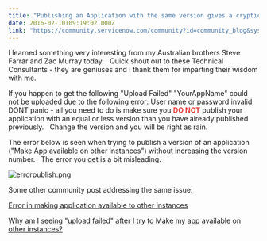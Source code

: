 ```yaml
---
title: "Publishing an Application with the same version gives a cryptic User name or password invalid error"
date: 2016-02-10T09:19:02.000Z
link: "https://community.servicenow.com/community?id=community_blog&sys_id=f03d6ae5dbd0dbc01dcaf3231f9619b6"
---
```

<p>I learned something very interesting from my Australian brothers Steve Farrar and Zac Murray today.   Quick shout out to these Technical Consultants - they are geniuses and I thank them for imparting their wisdom with me.</p><p></p><p>If you happen to get the following "Upload Failed" "YourAppName" could not be uploaded due to the following error: User name or password invalid, DONT panic - all you need to do is make sure you <span style="color: #e23d39;"><strong>DO NOT</strong></span> publish your application with an equal or less version than you have already published previously.   Change the version and you will be right as rain.</p><p></p><p>The error below is seen when trying to publish a version of an application ("Make App available on other instances") without increasing the version number.   The error you get is a bit misleading.</p><p></p><p><img   alt="errorpublish.png" class="image-1 jive-image" src="fc005582dbdc97041dcaf3231f961903.iix" style="height: auto;"/></p><p></p><p>Some other community post addressing the same issue:</p><p><a __default_attr="213303" __jive_macro_name="thread" class="jive_macro_thread jive_macro" data-orig-content="Error in making application available to other instances" data-renderedposition="483_8_362_16" href="/community?id=community_question&sys_id=5f078be5db1cdbc01dcaf3231f961977" modifiedtitle="true" title="Error in making application available to other instances">Error in making application available to other instances</a></p><p><a title="Why am I seeing "upload failed" after I try to Make my app available on other instances?" __default_attr="207579" __jive_macro_name="thread" class="jive_macro_thread jive_macro" data-orig-content="Why am I seeing &quot;upload failed&quot; after I try to Make my app available on other instances?" data-renderedposition="504_8_571_16" href="/community?id=community_question&sys_id=014f8be1dbdcdbc01dcaf3231f9619b7">Why am I seeing "upload failed" after I try to Make my app available on other instances?</a></p>